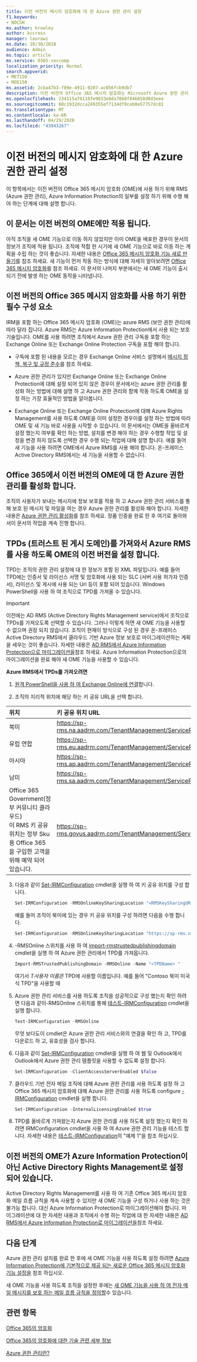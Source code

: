 ```yaml
---
title: 이전 버전의 메시지 암호화에 대 한 Azure 권한 관리 설정
f1.keywords:
- NOCSH
ms.author: krowley
author: kccross
manager: laurawi
ms.date: 10/30/2018
audience: Admin
ms.topic: article
ms.service: O365-seccomp
localization_priority: Normal
search.appverid:
- MET150
- MOE150
ms.assetid: 2cba47b3-f09e-4911-9207-ac056fcb9db7
description: 이전 버전의 Office 365 메시지 암호화는 Microsoft Azure 권한 관리 (이전에는 Windows Azure Active Directory Rights Management)에 따라 달라 집니다.
ms.openlocfilehash: 234115a76116fe9033e8da7868f846658d0d3eee
ms.sourcegitcommit: 60c1932dcca249355ef7134df0ceb0e57757dc81
ms.translationtype: MT
ms.contentlocale: ko-KR
ms.lasthandoff: 04/29/2020
ms.locfileid: "43943267"
---
```

# <a name="set-up-azure-rights-management-for-the-previous-version-of-message-encryption"></a>이전 버전의 메시지 암호화에 대 한 Azure 권한 관리 설정

이 항목에서는 이전 버전의 Office 365 메시지 암호화 (OME)에 사용 하기 위해 RMS (Azure 권한 관리), Azure Information Protection의 일부를 설정 하기 위해 수행 해야 하는 단계에 대해 설명 합니다.

## <a name="this-article-only-applies-to-the-previous-version-of-ome"></a>이 문서는 이전 버전의 OME에만 적용 됩니다.

아직 조직을 새 OME 기능으로 이동 하지 않았지만 이미 OME을 배포한 경우이 문서의 정보가 조직에 적용 됩니다. 조직에 적합 한 시기에 새 OME 기능으로 바로 이동 하는 계획을 수립 하는 것이 좋습니다. 자세한 내용은 [Office 365 메시지 암호화 기능 새로 만들기](set-up-new-message-encryption-capabilities.md)를 참조 하세요. 새 기능이 먼저 작동 하는 방식에 대해 자세히 알아보려면 [Office 365 메시지 암호화](ome.md)를 참조 하세요. 이 문서의 나머지 부분에서는 새 OME 기능이 출시 되기 전에 발생 하는 OME 동작을 나타냅니다.

## <a name="prerequisites-for-using-the-previous-version-of-office-365-message-encryption"></a>이전 버전의 Office 365 메시지 암호화를 사용 하기 위한 필수 구성 요소
<a name="warmprereqs"> </a>

IRM을 포함 하는 Office 365 메시지 암호화 (OME)는 azure RMS (보안 권한 관리)에 따라 달라 집니다. Azure RMS는 Azure Information Protection에서 사용 되는 보호 기술입니다. OME를 사용 하려면 조직에서 Azure 권한 관리 구독을 포함 하는 Exchange Online 또는 Exchange Online Protection 구독을 포함 해야 합니다.
  
- 구독에 포함 된 내용을 모르는 경우 Exchange Online 서비스 설명에서 [메시지 정책, 복구 및 규정 준수](https://technet.microsoft.com/library/exchange-online-message-policy-recovery-and-compliance.aspx)를 참조 하세요.

- Azure 권한 관리가 있지만 Exchange Online 또는 Exchange Online Protection에 대해 설정 되어 있지 않은 경우이 문서에서는 azure 권한 관리를 활성화 하는 방법에 대해 설명 하 고 Azure 권한 관리와 함께 작동 하도록 OME을 설정 하는 가장 효율적인 방법을 알아봅니다.

- Exchange Online 또는 Exchange Online Protection에 대해 Azure Rights Management를 사용 하도록 OME을 이미 설정한 경우이를 설정 하는 방법에 따라 OME 및 새 기능 바로 사용을 시작할 수 있습니다. 이 문서에서는 OME을 올바르게 설정 했는지 여부를 확인 하는 방법, 설치를 변경 해야 하는 경우 수행할 작업 및 설정을 변경 하지 않도록 선택한 경우 수행 되는 작업에 대해 설명 합니다. 예를 들어 새 기능을 사용 하려면 OME에서 Azure RMS를 사용 해야 합니다. 온-프레미스 Active Directory RMS에서는 새 기능을 사용할 수 없습니다.

## <a name="activate-azure-rights-management-for--the-previous-version-of-ome-in-office-365"></a>Office 365에서 이전 버전의 OME에 대 한 Azure 권한 관리를 활성화 합니다.

조직의 사용자가 보내는 메시지에 정보 보호를 적용 하 고 Azure 권한 관리 서비스를 통해 보호 된 메시지 및 파일을 여는 경우 Azure 권한 관리를 활성화 해야 합니다. 자세한 내용은 [Azure 권한 관리 활성화](https://go.microsoft.com/fwlink/p/?LinkId=525775)를 참조 하세요. 정품 인증을 완료 한 후 여기로 돌아와서이 문서의 작업을 계속 진행 합니다.
  
## <a name="set-up-the-previous-version-of-ome-to-use-azure-rms-by-importing-trusted-publishing-domains-tpds"></a>TPDs (트러스트 된 게시 도메인)를 가져와서 Azure RMS를 사용 하도록 OME의 이전 버전을 설정 합니다.

TPD는 조직의 권한 관리 설정에 대 한 정보가 포함 된 XML 파일입니다. 예를 들어 TPD에는 인증서 및 라이선스 서명 및 암호화에 사용 되는 SLC (서버 사용 허가자 인증서), 라이선스 및 게시에 사용 되는 Url 등이 포함 되어 있습니다. Windows PowerShell을 사용 하 여 조직으로 TPD를 가져올 수 있습니다.
  
> [!IMPORTANT]
> 이전에는 AD RMS (Active Directory Rights Management service)에서 조직으로 TPDs를 가져오도록 선택할 수 있습니다. 그러나 이렇게 하면 새 OME 기능을 사용할 수 없으며 권장 되지 않습니다. 조직이 현재이 방식으로 구성 된 경우 온-프레미스 Active Directory RMS에서 클라우드 기반 Azure 정보 보호로 마이그레이션하는 계획을 세우는 것이 좋습니다. 자세한 내용은 [AD RMS에서 Azure Information Protection으로 마이그레이션을](https://docs.microsoft.com/information-protection/plan-design/migrate-from-ad-rms-to-azure-rms)참조 하세요. Azure Information Protection으로의 마이그레이션을 완료 해야 새 OME 기능을 사용할 수 있습니다.
  
 **Azure RMS에서 TPDs를 가져오려면**
  
1. [원격 PowerShell을 사용 하 여 Exchange Online에 연결](https://technet.microsoft.com/library/jj984289%28v=exchg.150%29.aspx)합니다.

2. 조직의 지리적 위치에 해당 하는 키 공유 URL을 선택 합니다.

|**위치**|**키 공유 위치 URL**|
|:-----|:-----|
|북미  <br/> |https://sp-rms.na.aadrm.com/TenantManagement/ServicePartner.svc  <br/> |
|유럽 연합  <br/> |https://sp-rms.eu.aadrm.com/TenantManagement/ServicePartner.svc  <br/> |
|아시아  <br/> |https://sp-rms.ap.aadrm.com/TenantManagement/ServicePartner.svc  <br/> |
|남미  <br/> |https://sp-rms.sa.aadrm.com/TenantManagement/ServicePartner.svc  <br/> |
|Office 365 Government(정부 커뮤니티 클라우드)  <br/> 이 RMS 키 공유 위치는 정부 Sku 용 Office 365을 구입한 고객을 위해 예약 되어 있습니다.  <br/> |https://sp-rms.govus.aadrm.com/TenantManagement/ServicePartner.svc  <br/> |
  
3. 다음과 같이 [Set-IRMConfiguration](https://technet.microsoft.com/library/dd979792%28v=exchg.160%29.aspx) cmdlet을 실행 하 여 키 공유 위치를 구성 합니다. 

   ```powershell
   Set-IRMConfiguration -RMSOnlineKeySharingLocation "<RMSKeySharingURL >"
   ```
  
   예를 들어 조직이 북미에 있는 경우 키 공유 위치를 구성 하려면 다음을 수행 합니다.

   ```powershell
   Set-IRMConfiguration -RMSOnlineKeySharingLocation "https://sp-rms.na.aadrm.com/TenantManagement/ServicePartner.svc"
   ```

4. -RMSOnline 스위치를 사용 하 여 [import-rmstrustedpublishingdomain](https://technet.microsoft.com/library/jj200724%28v=exchg.150%29.aspx) cmdlet을 실행 하 여 Azure 권한 관리에서 TPD를 가져옵니다. 

   ```powershell
   Import-RMSTrustedPublishingDomain -RMSOnline -Name "<TPDName> "
   ```

   여기서 *T사용자 이름은* TPD에 사용할 이름입니다. 예를 들어 "Contoso 북미 미국식 TPD"을 사용할 때 

5. Azure 권한 관리 서비스를 사용 하도록 조직을 성공적으로 구성 했는지 확인 하려면 다음과 같이-RMSOnline 스위치를 통해 [테스트-IRMConfiguration](https://technet.microsoft.com/library/dd979798%28v=exchg.160%29.aspx) cmdlet을 실행 합니다.

   ```powershell
   Test-IRMConfiguration -RMSOnline
   ```

   무엇 보다도이 cmdlet은 Azure 권한 관리 서비스와의 연결을 확인 하 고, TPD를 다운로드 하 고, 유효성을 검사 합니다.

6. 다음과 같이 [Set-IRMConfiguration](https://technet.microsoft.com/library/dd979792%28v=exchg.150%29.aspx) cmdlet을 실행 하 여 웹 및 Outlook에서 Outlook에서 Azure 권한 관리 템플릿을 사용할 수 없도록 설정 합니다. 

   ```powershell
   Set-IRMConfiguration -ClientAccessServerEnabled $false
   ```

7. 클라우드 기반 전자 메일 조직에 대해 Azure 권한 관리를 사용 하도록 설정 하 고 Office 365 메시지 암호화에 대해 Azure 권한 관리를 사용 하도록 configure [-IRMConfiguration](https://technet.microsoft.com/library/dd979792%28v=exchg.150%29.aspx) cmdlet을 실행 합니다.

   ```powershell
   Set-IRMConfiguration -InternalLicensingEnabled $true
   ```

8. TPD를 올바르게 가져왔는지 Azure 권한 관리를 사용 하도록 설정 했는지 확인 하려면 IRMConfiguration cmdlet을 사용 하 여 Azure 권한 관리 기능을 테스트 합니다. 자세한 내용은 [테스트-IRMConfiguration](https://technet.microsoft.com/library/dd979798%28v=exchg.150%29.aspx)의 "예제 1"을 참조 하십시오.

## <a name="i-have-the-previous-version-of-ome-set-up-with-active-directory-rights-management-not-azure-information-protection-what-do-i-do"></a>이전 버전의 OME가 Azure Information Protection이 아닌 Active Directory Rights Management로 설정 되어 있습니다.
<a name="importTPDs"> </a>

Active Directory Rights Management를 사용 하 여 기존 Office 365 메시지 암호화 메일 흐름 규칙을 계속 사용할 수 있지만 새 OME 기능을 구성 하거나 사용 하는 것은 불가능 합니다. 대신 Azure Information Protection로 마이그레이션해야 합니다. 마이그레이션에 대 한 자세한 내용과 조직에서 수행 하는 작업에 대 한 자세한 내용은 [AD RMS에서 Azure Information Protection로 마이그레이션을](https://docs.microsoft.com/information-protection/deploy-use/prepare-environment-adrms)참조 하세요.
  
## <a name="next-steps"></a>다음 단계
<a name="importTPDs"> </a>

Azure 권한 관리 설치를 완료 한 후에 새 OME 기능을 사용 하도록 설정 하려면 [Azure Information Protection에 기본적으로 제공 되는 새로운 Office 365 메시지 암호화 기능 설정을](https://support.office.com/article/7ff0c040-b25c-4378-9904-b1b50210d00e) 참조 하십시오.
  
새 OME 기능을 사용 하도록 조직을 설정한 후에는 [새 OME 기능을 사용 하 여 전자 메일 메시지를 보호 하는 메일 흐름 규칙을 정의할](define-mail-flow-rules-to-encrypt-email.md)수 있습니다.
  
## <a name="related-topics"></a>관련 항목
<a name="importTPDs"> </a>

[Office 365의 암호화](encryption.md)
  
[Office 365의 암호화에 대한 기술 관련 세부 정보](technical-reference-details-about-encryption.md)
  
[Azure 권한 관리란?](https://docs.microsoft.com/information-protection/understand-explore/what-is-azure-rms)
